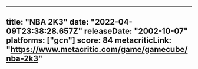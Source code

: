
---
title: "NBA 2K3"
date: "2022-04-09T23:38:28.657Z"
releaseDate: "2002-10-07"
platforms: ["gcn"]
score: 84
metacriticLink: "https://www.metacritic.com/game/gamecube/nba-2k3"
---
